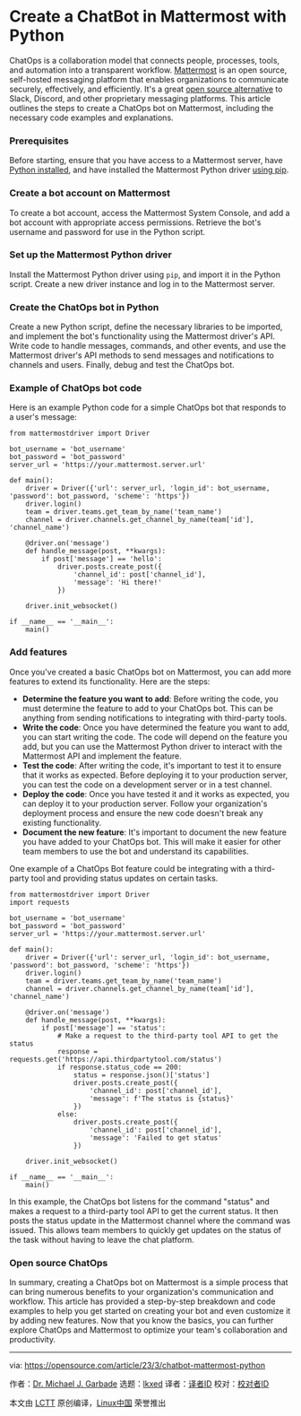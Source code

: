 [#]: subject: "Create a ChatBot in Mattermost with Python"
[#]: via: "https://opensource.com/article/23/3/chatbot-mattermost-python"
[#]: author: "Dr. Michael J. Garbade https://opensource.com/users/drmjg"
[#]: collector: "lkxed"
[#]: translator: "geekpi"
[#]: reviewer: " "
[#]: publisher: " "
[#]: url: " "

Create a ChatBot in Mattermost with Python
======

ChatOps is a collaboration model that connects people, processes, tools, and automation into a transparent workflow. [Mattermost][1] is an open source, self-hosted messaging platform that enables organizations to communicate securely, effectively, and efficiently. It's a great [open source alternative][2] to Slack, Discord, and other proprietary messaging platforms. This article outlines the steps to create a ChatOps bot on Mattermost, including the necessary code examples and explanations.

### Prerequisites

Before starting, ensure that you have access to a Mattermost server, have [Python installed][3], and have installed the Mattermost Python driver [using pip][4].

### Create a bot account on Mattermost

To create a bot account, access the Mattermost System Console, and add a bot account with appropriate access permissions. Retrieve the bot's username and password for use in the Python script.

### Set up the Mattermost Python driver

Install the Mattermost Python driver using `pip`, and import it in the Python script. Create a new driver instance and log in to the Mattermost server.

### Create the ChatOps bot in Python

Create a new Python script, define the necessary libraries to be imported, and implement the bot's functionality using the Mattermost driver's API. Write code to handle messages, commands, and other events, and use the Mattermost driver's API methods to send messages and notifications to channels and users. Finally, debug and test the ChatOps bot.

### Example of ChatOps bot code

Here is an example Python code for a simple ChatOps bot that responds to a user's message:

```
from mattermostdriver import Driver

bot_username = 'bot_username'
bot_password = 'bot_password'
server_url = 'https://your.mattermost.server.url'

def main():
    driver = Driver({'url': server_url, 'login_id': bot_username, 'password': bot_password, 'scheme': 'https'})
    driver.login()
    team = driver.teams.get_team_by_name('team_name')
    channel = driver.channels.get_channel_by_name(team['id'], 'channel_name')

    @driver.on('message')
    def handle_message(post, **kwargs):
        if post['message'] == 'hello':
            driver.posts.create_post({
                'channel_id': post['channel_id'],
                'message': 'Hi there!'
            })

    driver.init_websocket()

if __name__ == '__main__':
    main()
```

### Add features

Once you've created a basic ChatOps bot on Mattermost, you can add more features to extend its functionality. Here are the steps:

- **Determine the feature you want to add**: Before writing the code, you must determine the feature to add to your ChatOps bot. This can be anything from sending notifications to integrating with third-party tools.
- **Write the code**: Once you have determined the feature you want to add, you can start writing the code. The code will depend on the feature you add, but you can use the Mattermost Python driver to interact with the Mattermost API and implement the feature.
- **Test the code**: After writing the code, it's important to test it to ensure that it works as expected. Before deploying it to your production server, you can test the code on a development server or in a test channel.
- **Deploy the code**: Once you have tested it and it works as expected, you can deploy it to your production server. Follow your organization's deployment process and ensure the new code doesn't break any existing functionality.
- **Document the new feature**: It's important to document the new feature you have added to your ChatOps bot. This will make it easier for other team members to use the bot and understand its capabilities.

One example of a ChatOps Bot feature could be integrating with a third-party tool and providing status updates on certain tasks.

```
from mattermostdriver import Driver
import requests

bot_username = 'bot_username'
bot_password = 'bot_password'
server_url = 'https://your.mattermost.server.url'

def main():
    driver = Driver({'url': server_url, 'login_id': bot_username, 'password': bot_password, 'scheme': 'https'})
    driver.login()
    team = driver.teams.get_team_by_name('team_name')
    channel = driver.channels.get_channel_by_name(team['id'], 'channel_name')

    @driver.on('message')
    def handle_message(post, **kwargs):
        if post['message'] == 'status':
            # Make a request to the third-party tool API to get the status
            response = requests.get('https://api.thirdpartytool.com/status')
            if response.status_code == 200:
                status = response.json()['status']
                driver.posts.create_post({
                    'channel_id': post['channel_id'],
                    'message': f'The status is {status}'
                })
            else:
                driver.posts.create_post({
                    'channel_id': post['channel_id'],
                    'message': 'Failed to get status'
                })

    driver.init_websocket()

if __name__ == '__main__':
    main()
```

In this example, the ChatOps bot listens for the command "status" and makes a request to a third-party tool API to get the current status. It then posts the status update in the Mattermost channel where the command was issued. This allows team members to quickly get updates on the status of the task without having to leave the chat platform.

### Open source ChatOps

In summary, creating a ChatOps bot on Mattermost is a simple process that can bring numerous benefits to your organization's communication and workflow. This article has provided a step-by-step breakdown and code examples to help you get started on creating your bot and even customize it by adding new features. Now that you know the basics, you can further explore ChatOps and Mattermost to optimize your team's collaboration and productivity.

--------------------------------------------------------------------------------

via: https://opensource.com/article/23/3/chatbot-mattermost-python

作者：[Dr. Michael J. Garbade][a]
选题：[lkxed][b]
译者：[译者ID](https://github.com/译者ID)
校对：[校对者ID](https://github.com/校对者ID)

本文由 [LCTT](https://github.com/LCTT/TranslateProject) 原创编译，[Linux中国](https://linux.cn/) 荣誉推出

[a]: https://opensource.com/users/drmjg
[b]: https://github.com/lkxed/
[1]: https://mattermost.com/
[2]: https://opensource.com/alternatives/slack
[3]: https://opensource.com/article/17/10/python-101
[4]: https://opensource.com/article/20/3/pip-linux-mac-windows